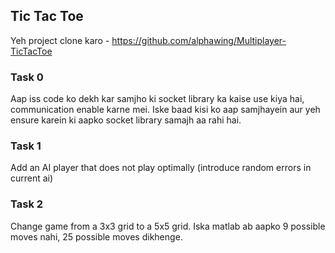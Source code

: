 ## Tic Tac Toe

Yeh project clone karo - https://github.com/alphawing/Multiplayer-TicTacToe

### Task 0
Aap iss code ko dekh kar samjho ki socket library ka kaise use kiya hai, communication enable karne mei. Iske baad kisi ko aap samjhayein aur yeh ensure karein ki aapko socket library samajh aa rahi hai. 

### Task 1
Add an AI player that does not play optimally (introduce random errors in current ai)

### Task 2
Change game from a 3x3 grid to a 5x5 grid. Iska matlab ab aapko 9 possible moves nahi, 25 possible moves dikhenge.